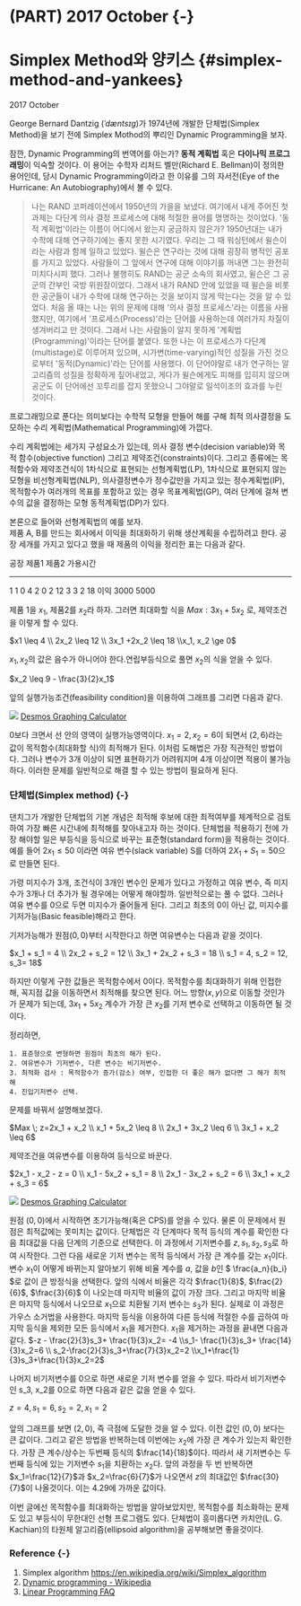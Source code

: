 # (PART) 2017 October {-}
# Simplex Method와 양키스 {#simplex-method-and-yankees}
2017 October

George Bernard Dantzig (_ˈdæntsɪɡ_)가 1974년에 개발한 단체법(Simplex Method)을 보기 전에 Simplex Mothod의 뿌리인 Dynamic Programming을 보자.

잠깐, Dynamic Programming의 번역어를 아는가? **동적 계획법** 혹은 **다이나믹 프로그래밍**이 익숙할 것이다. 이 용어는 수학자 리처드 벨만(Richard E. Bellman)이 정의한 용어인데, 당시 Dynamic Programming이라고 한 이유를 그의 자서전(Eye of the Hurricane: An Autobiography)에서 볼 수 있다. 

> 나는 RAND 코퍼레이션에서 1950년의 가을을 보냈다. 여기에서 내게 주어진 첫 과제는 다단계 의사 결정 프로세스에 대해 적절한 용어를 명명하는 것이었다. '동적 계획법'이라는 이름이 어디에서 왔는지 궁금하지 않은가? 1950년대는 내가 수학에 대해 연구하기에는 좋지 못한 시기였다. 우리는 그 때 워싱턴에서 윌슨이라는 사람과 함께 일하고 있었다.  윌슨은 연구라는 것에 대해 굉장히 병적인 공포를 가지고 있었다. 사람들이 그 앞에서 연구에 대해 이야기를 꺼내면 그는 완전히 미치다시피 했다. 그러나 불행히도 RAND는 공군 소속의 회사였고, 윌슨은 그 공군의 간부인 국방 위원장이었다. 그래서 내가 RAND 안에 있었을 때 윌슨을 비롯한 공군들이 내가 수학에 대해 연구하는 것을 보이지 않게 막는다는 것을 알 수 있었다. 처음 올 때는 나는 위의 문제에 대해 '의사 결정 프로세스'라는 이름을 사용했지만, 여기에서 '프로세스(Process)'라는 단어를 사용하는데 여러가지 차질이 생겨버리고 만 것이다. 그래서 나는 사람들이 알지 못하게 '계획법(Programming)'이라는 단어를 붙였다. 또한 나는 이 프로세스가 다단계(multistage)로 이루어져 있으며, 시가변(time-varying)적인 성질을 가진 것으로부터 '동적(Dynamic)'라는 단어를 사용했다. 이 단어야말로 내가 연구하는 알고리즘의 성질을 정확하게 짚어내었고, 게다가 윌슨에게도 피해를 입히지 않으며 공군도 이 단어에선 꼬투리를 잡지 못했으니 그야말로 일석이조의 효과를 누린 것이다.   


프로그래밍으로 푼다는 의미보다는 수학적 모형을 만들어 해를 구해 최적 의사결정을 도모하는 수리 계획법(Mathematical Programming)에 가깝다. 

수리 계획법에는 세가지 구성요소가 있는데, 의사 결정 변수(decision variable)와 목적 함수(objective function) 그리고 제약조건(constraints)이다. 그리고 종류에는 목적함수와 제약조건식이 1차식으로 표현되는 선형계획법(LP),  1차식으로 표현되지 않는 모형을 비선형계획법(NLP), 의사결정변수가 정수값만을 가지고 있는 정수계획법(IP), 목적함수가 여러개의 목표를 포함하고 있는 경우 목표계획법(GP), 여러 단계에 걸쳐 변수의 값을 결정하는 모형 동적계획법(DP)가 있다.

본론으로 들어와 선형계획법의 예를 보자.  
제품 A, B를 만드는 회사에서 이익을 최대화하기 위해 생산계획을 수립하려고 한다. 공장 세개를 가지고 있다고 했을 때 제품의 이익을 정리한 표는 다음과 같다.




공장  제품1     제품2   가용시간
----  ------    ------  -----
  1       1         0         4
  2       0         2         12
  3       3         2         18
이익    3000    5000  

제품 1을 $x_1$, 제품2를 $x_2$라 하자. 그러면 최대화할 식을  $Max: 3x_1 + 5x_2$ 로, 제약조건을 이렇게 할 수 있다.

$x1 \leq 4 \\ 2x_2 \leq 12 \\ 3x_1 +2x_2  \leq 18 \\x_1, x_2 \ge 0$

$x_1, x_2$의 값은 음수가 아니어야 한다.연립부등식으로 풀면 $x_2$의 식을 얻을 수 있다.

$x_2 \leq 9 - \frac{3}{2}x_1$

앞의 실행가능조건(feasibility condition)을 이용하여 그래프를 그리면 다음과 같다.

![](https://i.imgur.com/IlVwIBS.png)
[Desmos Graphing Calculator](https://www.desmos.com/calculator/rke69q0pn7)

0보다 크면서 선 안의 영역이 실행가능영역이다.  $x_1 = 2 , x_2 = 6$이 되면서 $(2,6)$라는 값이 목적함수(최대화할 식)의 최적해가 된다.  이처럼 도해법은 가장 직관적인 방법이다. 그러나 변수가 3개 이상이 되면 표현하기가 어려워지며 4개 이상이면 적용이 불가능하다. 이러한 문제를 일반적으로 해결 할 수 있는 방법이 필요하게 된다.

### 단체법(Simplex method) {-}
댄치그가 개발한 단체법의 기본 개념은 최적해 후보에 대한 최적여부를 체계적으로 검토하여 가장 빠른 시간내에 최적해를 찾아내고자 하는 것이다.
단체법을 적용하기 전에 가장 해야할 일은 부등식을 등식으로 바꾸는 표준형(standard form)을 적용하는 것이다.  예를 들어 $2x_1 \leq 50$ 이라면 여유 변수(slack variable) S를 더하여 $2X_1 + S_1 = 50$으로 만들면 된다.

가령 미지수가 3개, 조건식이 3개인 변수인 문제가 있다고 가정하고 여유 변수, 즉 미지수가 3개나 더 추가가 될 경우에는 어떻게 해야할까. 일반적으로는 풀 수 없다. 그러나 여유 변수를 $0$으로 두면 미지수가 줄어들게 된다. 그리고 최초의 $0$이 아닌 값, 미지수를 기저가능(Basic feasible)해라고 한다.

기저가능해가 원점$(0,0)$부터 시작한다고 하면 여유변수는 다음과 같을 것이다.

$x_1 + s_1 = 4 \\ 2x_2 + s_2 = 12 \\ 3x_1 + 2x_2 + s_3 = 18 \\ s_1 = 4, s_2 = 12, s_3= 18$

하지만 이렇게 구한 값들은 목적함수에서 $0$이다. 목적함수를 최대화하기 위해 인접한 해,  꼭지점 값을 이동하면서 최적해를 찾으면 된다. 어느 방향$(x,y)$으로 이동할 것인가가 문제가 되는데, $3x_1 + 5x_2$ 계수가 가장 큰 $x_2$를 기저 변수로 선택하고 이동하면 될 것이다.

정리하면, 

	1. 표준형으로 변형하면 원점이 최초의 해가 된다.
	2. 여유변수가 기저변수, 다른 변수는 비기저변수.
	3. 최적화 검사 : 목적함수가 증가(감소) 여부, 인접한 더 좋은 해가 없다면 그 해가 최적해
	4. 진입기저변수 선택.

문제를 바꿔서 설명해보겠다.

$Max \; z=2x_1 + x_2 \\ x_1 + 5x_2 \leq 8 \\ 2x_1 + 3x_2 \leq 6 \\ 3x_1 + x_2 \leq 6$

제약조건을 여유변수를 이용하여 등식으로 바꾼다.

$2x_1 - x_2 - z = 0 \\ x_1 - 5x_2 + s_1 = 8 \\ 2x_1 - 3x_2 + s_2 = 6 \\ 3x_1 + x_2 + s_3 = 6$

![](https://i.imgur.com/Fh9jBGR.png)
[Desmos Graphing Calculator](https://www.desmos.com/calculator/xg6ciqxc8e)

원점 $(0,0)$에서 시작하면 초기가능해(혹은 CPS)를 얻을 수 있다. 물론 이 문제에서 원점은 최적값에는 못미치는 값이다. 단체법은 각 단계마다 목적 등식의 계수를 확인한 다음 최대값을 다음 단계의 기준으로 선택한다. 이 과정에서 기저변수를 $z, s_1, s_2, s_3$로 하여 시작한다. 그런 다음 새로운 기저 변수는 목적 등식에서 가장 큰 계수를 갖는 $x_1$이다. 변수 $x_1$이 어떻게 바뀌는지 알아보기 위해 비율 계수를 $a$, 값을 $b$인 $ \frac{a_n}{b_i} $로 값이 큰 방정식을 선택한다. 앞의 식에서 비율은 각각 $\frac{1}{8}$, $\frac{2}{6}$, $\frac{3}{6}$ 이 나오는데 마지막 비율의 값이 가장 크다. 그리고 마지막 비율은 마지막 등식에서 나오므로 $x_1$으로 치환될 기저 변수는 $s_3$가 된다. 실제로 이 과정은 가우스 소거법을 사용한다.  마지막 등식을 이용하여 다른 등식에 적절한 수를 곱하여 마지막 등식을 제외한 모든 등식에서 $x_1$을 제거한다. $x_1$을 제거하는 과정을 끝내면 다음과 같다.
$-z - \frac{2}{3}s_3+ \frac{1}{3}x_2= -4 \\s_1- \frac{1}{3}s_3+ \frac{14}{3}x_2=6 \\ s_2-\frac{2}{3}s_3+\frac{7}{3}x_2=2 \\x_1+\frac{1}{3}s_3+\frac{1}{3}x_2=2$

나머지 비기저변수를 0으로 하면 새로운 기저 변수를 얻을 수 있다. 따라서 비기저변수인 s_3, x_2를 0으로 하면 다음과 같은 값을 얻을 수 있다.

$z=4, s_1=6, s_2=2, x_1 =2$

앞의 그래프를 보면 $(2,0)$, 즉 극점에 도달한 것을 알 수 있다. 이전 값인 $(0,0)$ 보다는 큰 값이다. 그리고 같은 방법을 반복하는데 이번에는 $x_2$에 가장 큰 계수가 있는지 확인한다. 가장 큰 계수/상수는 두번째 등식의 $\frac{14}{18}$이다. 따라서 새 기저변수는 두번째 등식에 있는 기저변수 $s_1$을 치환하는 $x_2$다. 앞의 과정을 두 번 반복하면 $x_1=\frac{12}{7}$과 $x_2=\frac{6}{7}$가 나오면서 $z$의 최대값인 $\frac{30}{7}$이 나올것이다. 이는 $4.29$에 가까운 값이다.

이번 글에선 목적함수를 최대화하는 방법을 알아보았지만, 목적함수를 최소화하는 문제도 있고 부등식이 무한대인 선형 프로그램도 있다. 단체법이 흥미롭다면 카치안(L. G. Kachian)의 타원체 알고리즘(ellipsoid algorithm)을 공부해보면 좋을것이다.


### Reference {-}
1. Simplex algorithm https://en.wikipedia.org/wiki/Simplex_algorithm
2. [Dynamic programming - Wikipedia](https://en.wikipedia.org/wiki/Dynamic_programming#History)
3. [Linear Programming FAQ](http://lpsolve.sourceforge.net/4.0/LinearProgrammingFAQ.htm)



